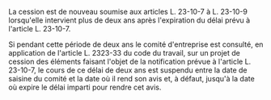 La cession est de nouveau soumise aux articles L. 23-10-7 à L. 23-10-9 lorsqu'elle intervient plus de deux ans après l'expiration du délai prévu à l'article L. 23-10-7.

Si pendant cette période de deux ans le comité d'entreprise est consulté, en application de l'article L. 2323-33 du code du travail, sur un projet de cession des éléments faisant l'objet de la notification prévue à l'article L. 23-10-7, le cours de ce délai de deux ans est suspendu entre la date de saisine du comité et la date où il rend son avis et, à défaut, jusqu'à la date où expire le délai imparti pour rendre cet avis.
